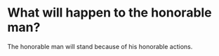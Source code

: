 # What will happen to the honorable man?

The honorable man will stand because of his honorable actions.
